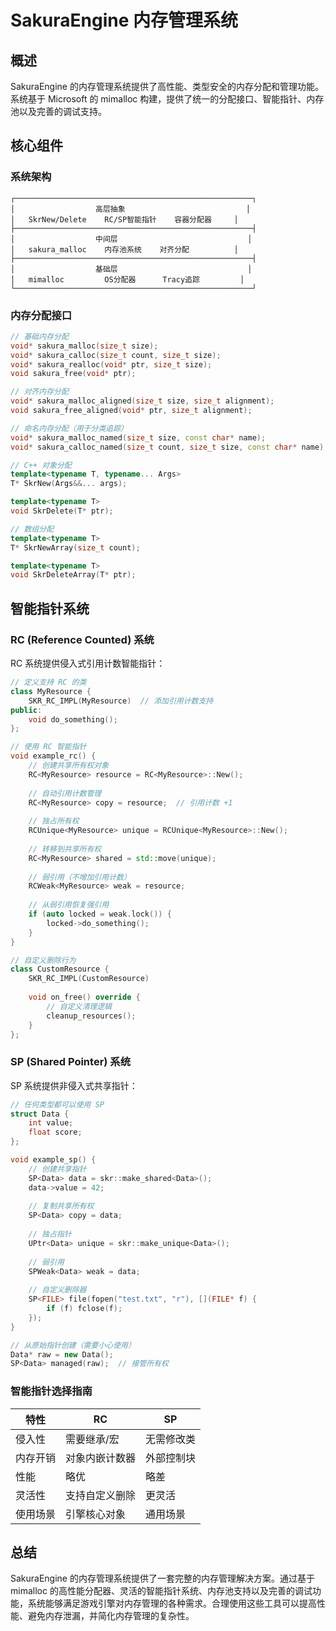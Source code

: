 # SakuraEngine 内存管理系统

## 概述

SakuraEngine 的内存管理系统提供了高性能、类型安全的内存分配和管理功能。系统基于 Microsoft 的 mimalloc 构建，提供了统一的分配接口、智能指针、内存池以及完善的调试支持。

## 核心组件

### 系统架构

```
┌─────────────────────────────────────────────────────┐
│                  高层抽象                           │
│   SkrNew/Delete    RC/SP智能指针    容器分配器     │
├─────────────────────────────────────────────────────┤
│                  中间层                             │
│   sakura_malloc    内存池系统    对齐分配          │
├─────────────────────────────────────────────────────┤
│                  基础层                             │
│   mimalloc         OS分配器      Tracy追踪         │
└─────────────────────────────────────────────────────┘
```

### 内存分配接口

```cpp
// 基础内存分配
void* sakura_malloc(size_t size);
void* sakura_calloc(size_t count, size_t size);
void* sakura_realloc(void* ptr, size_t size);
void sakura_free(void* ptr);

// 对齐内存分配
void* sakura_malloc_aligned(size_t size, size_t alignment);
void sakura_free_aligned(void* ptr, size_t alignment);

// 命名内存分配（用于分类追踪）
void* sakura_malloc_named(size_t size, const char* name);
void* sakura_calloc_named(size_t count, size_t size, const char* name);

// C++ 对象分配
template<typename T, typename... Args>
T* SkrNew(Args&&... args);

template<typename T>
void SkrDelete(T* ptr);

// 数组分配
template<typename T>
T* SkrNewArray(size_t count);

template<typename T>
void SkrDeleteArray(T* ptr);
```

## 智能指针系统

### RC (Reference Counted) 系统

RC 系统提供侵入式引用计数智能指针：

```cpp
// 定义支持 RC 的类
class MyResource {
    SKR_RC_IMPL(MyResource)  // 添加引用计数支持
public:
    void do_something();
};

// 使用 RC 智能指针
void example_rc() {
    // 创建共享所有权对象
    RC<MyResource> resource = RC<MyResource>::New();
    
    // 自动引用计数管理
    RC<MyResource> copy = resource;  // 引用计数 +1
    
    // 独占所有权
    RCUnique<MyResource> unique = RCUnique<MyResource>::New();
    
    // 转移到共享所有权
    RC<MyResource> shared = std::move(unique);
    
    // 弱引用（不增加引用计数）
    RCWeak<MyResource> weak = resource;
    
    // 从弱引用恢复强引用
    if (auto locked = weak.lock()) {
        locked->do_something();
    }
}

// 自定义删除行为
class CustomResource {
    SKR_RC_IMPL(CustomResource)
    
    void on_free() override {
        // 自定义清理逻辑
        cleanup_resources();
    }
};
```

### SP (Shared Pointer) 系统

SP 系统提供非侵入式共享指针：

```cpp
// 任何类型都可以使用 SP
struct Data {
    int value;
    float score;
};

void example_sp() {
    // 创建共享指针
    SP<Data> data = skr::make_shared<Data>();
    data->value = 42;
    
    // 复制共享所有权
    SP<Data> copy = data;
    
    // 独占指针
    UPtr<Data> unique = skr::make_unique<Data>();
    
    // 弱引用
    SPWeak<Data> weak = data;
    
    // 自定义删除器
    SP<FILE> file(fopen("test.txt", "r"), [](FILE* f) {
        if (f) fclose(f);
    });
}

// 从原始指针创建（需要小心使用）
Data* raw = new Data();
SP<Data> managed(raw);  // 接管所有权
```

### 智能指针选择指南

| 特性 | RC | SP |
|------|----|----|
| 侵入性 | 需要继承/宏 | 无需修改类 |
| 内存开销 | 对象内嵌计数器 | 外部控制块 |
| 性能 | 略优 | 略差 |
| 灵活性 | 支持自定义删除 | 更灵活 |
| 使用场景 | 引擎核心对象 | 通用场景 |

## 总结

SakuraEngine 的内存管理系统提供了一套完整的内存管理解决方案。通过基于 mimalloc 的高性能分配器、灵活的智能指针系统、内存池支持以及完善的调试功能，系统能够满足游戏引擎对内存管理的各种需求。合理使用这些工具可以提高性能、避免内存泄漏，并简化内存管理的复杂性。